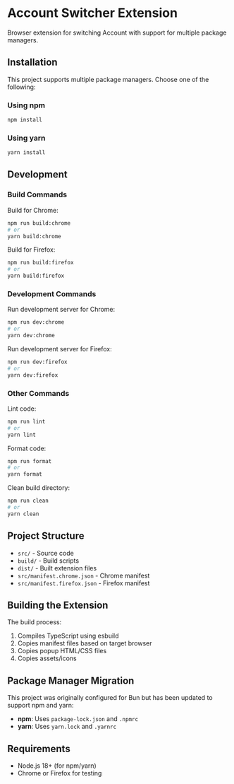 # Account Switcher Extension

Browser extension for switching Account with support for multiple package managers.

## Installation

This project supports multiple package managers. Choose one of the following:

### Using npm

```bash
npm install
```

### Using yarn

```bash
yarn install
```

## Development

### Build Commands

Build for Chrome:

```bash
npm run build:chrome
# or
yarn build:chrome
```

Build for Firefox:

```bash
npm run build:firefox
# or
yarn build:firefox
```

### Development Commands

Run development server for Chrome:

```bash
npm run dev:chrome
# or
yarn dev:chrome
```

Run development server for Firefox:

```bash
npm run dev:firefox
# or
yarn dev:firefox
```

### Other Commands

Lint code:

```bash
npm run lint
# or
yarn lint
```

Format code:

```bash
npm run format
# or
yarn format
```

Clean build directory:

```bash
npm run clean
# or
yarn clean
```

## Project Structure

- `src/` - Source code
- `build/` - Build scripts
- `dist/` - Built extension files
- `src/manifest.chrome.json` - Chrome manifest
- `src/manifest.firefox.json` - Firefox manifest

## Building the Extension

The build process:

1. Compiles TypeScript using esbuild
2. Copies manifest files based on target browser
3. Copies popup HTML/CSS files
4. Copies assets/icons

## Package Manager Migration

This project was originally configured for Bun but has been updated to support npm and yarn:

- **npm**: Uses `package-lock.json` and `.npmrc`
- **yarn**: Uses `yarn.lock` and `.yarnrc`

## Requirements

- Node.js 18+ (for npm/yarn)
- Chrome or Firefox for testing
